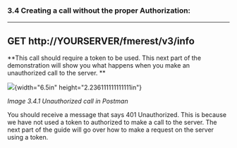 

### 3.4 Creating a call without the proper Authorization:

  ---------------------------------------
  GET http://YOURSERVER/fmerest/v3/info
  ---------------------------------------

**This call should require a token to be used. This next part of the
demonstration will show you what happens when you make an unauthorized
call to the server. **

![](media/image146.png){width="6.5in" height="2.236111111111111in"}

*Image 3.4.1 Unauthorized call in Postman*

You should receive a message that says 401 Unauthorized. This is because
we have not used a token to authorized to make a call to the server. The
next part of the guide will go over how to make a request on the server
using a token.
